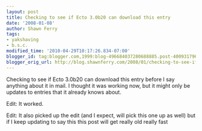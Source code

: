 ```yaml
---
layout: post
title: Checking to see if Ecto 3.0b20 can download this entry
date: '2008-01-08'
author: Shawn Ferry
tags:
- yakshaving
- b.s.c.
modified_time: '2010-04-29T10:17:26.834-07:00'
blogger_id: tag:blogger.com,1999:blog-496684037280688885.post-4009317968376125945
blogger_orig_url: http://blog.shawnferry.com/2008/01/checking-to-see-if-ecto-30b20-can.html
---
```


Checking to see if Ecto 3.0b20 can download this entry before I say anything
about it in mail. I thought it was working now, but it might only be updates
to entries that it already knows about.

Edit: It worked.

Edit: It also picked up the edit (and I expect, will pick this one up as well)
but if I keep updating to say this this post will get really old really fast  

